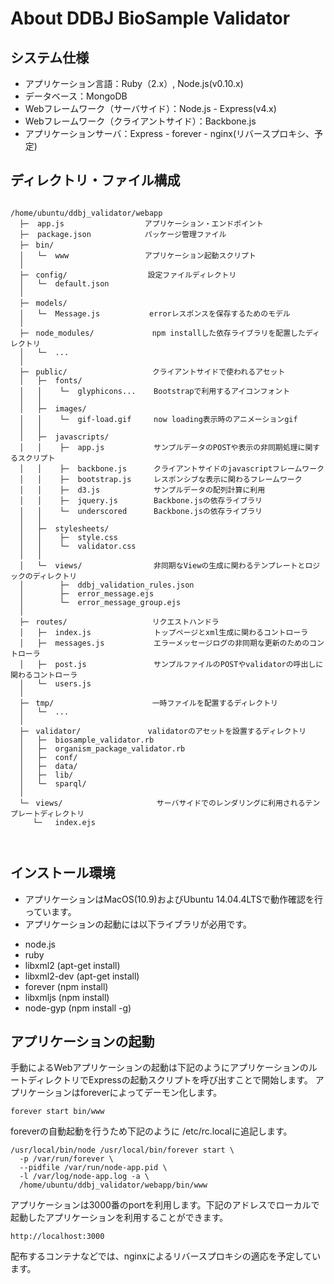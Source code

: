 # About DDBJ BioSample Validator

## システム仕様

- アプリケーション言語：Ruby（2.x）, Node.js(v0.10.x)
- データベース：MongoDB
- Webフレームワーク（サーバサイド）：Node.js - Express(v4.x)
- Webフレームワーク（クライアントサイド）：Backbone.js
- アプリケーションサーバ：Express - forever - nginx(リバースプロキシ、予定)

## ディレクトリ・ファイル構成


```

/home/ubuntu/ddbj_validator/webapp
  ├─  app.js                  アプリケーション・エンドポイント
  ├─  package.json            パッケージ管理ファイル
  ├─　bin/
  │   └─  www                 アプリケーション起動スクリプト
  │ 
  ├─　config/                  設定ファイルディレクトリ
  │   └─  default.json      
  │ 
  ├─　models/   
  │   └─  Message.js           errorレスポンスを保存するためのモデル
  │ 
  ├─　node_modules/             npm installした依存ライブラリを配置したディレクトリ         
  │   └─  ...          
  │ 
  ├─　public/                   クライアントサイドで使われるアセット         
  │   ├─  fonts/   
  │   │    └─  glyphicons...    Bootstrapで利用するアイコンフォント
  │   │ 
  │   ├─  images/   
  │   │    └─  gif-load.gif     now loading表示時のアニメーションgif
  │   │ 
  │   ├─  javascripts/          
  │   │    ├─  app.js           サンプルデータのPOSTや表示の非同期処理に関するスクリプト
  │   │    ├─  backbone.js      クライアントサイドのjavascriptフレームワーク
  │   │    ├─  bootstrap.js     レスポンシブな表示に関わるフレームワーク
  │   │    ├─  d3.js            サンプルデータの配列計算に利用
  │   │    ├─  jquery.js        Backbone.jsの依存ライブラリ
  │   │    └─  underscored      Backbone.jsの依存ライブラリ
  │   │
  │   ├─  stylesheets/
  │   │    ├─  style.css
  │   │    └─  validator.css
  │   │ 
  │   └─  views/                非同期なViewの生成に関わるテンプレートとロジックのディレクトリ
  │        ├─  ddbj_validation_rules.json
  │        ├─  error_message.ejs
  │        └─  error_message_group.ejs
  │
  ├─　routes/                   リクエストハンドラ    
  │   ├─  index.js              トップページとxml生成に関わるコントローラ
  │   ├─  messages.js           エラーメッセージログの非同期な更新のためのコントローラ
  │   ├─  post.js               サンプルファイルのPOSTやvalidatorの呼出しに関わるコントローラ
  │   └─  users.js  
  │   
  ├─　tmp/                      一時ファイルを配置するディレクトリ
  │   └─  ... 
  │
  ├─　validator/               validatorのアセットを設置するディレクトリ
  │   ├─  biosample_validator.rb
  │   ├─  organism_package_validator.rb 
  │   ├─  conf/  
  │   ├─  data/
  │   ├─  lib/
  │   └─  sparql/ 
  │
  └─　views/                     サーバサイドでのレンダリングに利用されるテンプレートディレクトリ
     └─   index.ejs             

     
```  


## インストール環境

* アプリケーションはMacOS(10.9)およびUbuntu 14.04.4LTSで動作確認を行っています。
* アプリケーションの起動には以下ライブラリが必用です。
 - node.js
 - ruby
 - libxml2 (apt-get install)
 - libxml2-dev (apt-get install)
 - forever (npm install)
 - libxmljs (npm install)
 - node-gyp (npm install -g)
 
 
## アプリケーションの起動

手動によるWebアプリケーションの起動は下記のようにアプリケーションのルートディレクトリでExpressの起動スクリプトを呼び出すことで開始します。
アプリケーションはforeverによってデーモン化します。

    forever start bin/www

foreverの自動起動を行うため下記のように /etc/rc.localに追記します。

```
/usr/local/bin/node /usr/local/bin/forever start \
  -p /var/run/forever \
  --pidfile /var/run/node-app.pid \
  -l /var/log/node-app.log -a \
  /home/ubuntu/ddbj_validator/webapp/bin/www
```


アプリケーションは3000番のportを利用します。下記のアドレスでローカルで起動したアプリケーションを利用することができます。

    http://localhost:3000    

配布するコンテナなどでは、nginxによるリバースプロキシの適応を予定しています。

